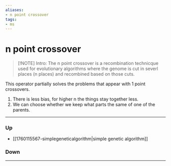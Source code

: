 ```yaml
---
aliases:
- n point crossover
tags:
- ms
---
```

# n point crossover
> [!NOTE] Intro: 
> The n point crossover is a recombination technicque used for evolutionary algorithms where the genome is cut in severl places (n places) and recombined based on those cuts. 

This operator partially solves the problems that appear with 1 point crossovers. 
1. There is less bias, for higher n the things stay together less. 
2. We can choose whether we keep what parts the same of one of the parents. 


***
### Up
- [[1760115567-simplegeneticalgorithm|simple genetic algorithm]]
### Down
***
